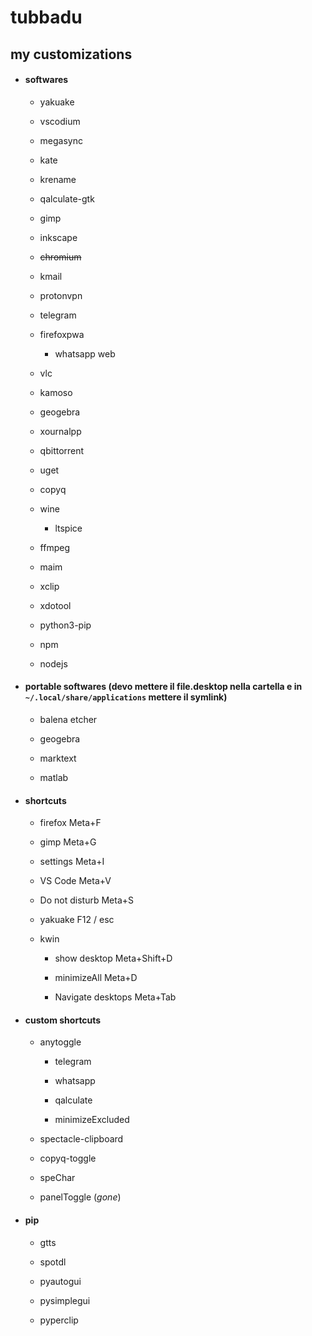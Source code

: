 # tubbadu

## my customizations

* #### softwares
  
  * yakuake
  
  * vscodium
  
  * megasync
  
  * kate
  
  * krename
  
  * qalculate-gtk
  
  * gimp
  
  * inkscape
  
  * ~~chromium~~
  
  * kmail
  
  * protonvpn
  
  * telegram
  
  * firefoxpwa
    
    * whatsapp web
  
  * vlc
    
  * kamoso
  
  * geogebra
    
  * xournalpp

  * qbittorrent

  * uget
  
  * copyq
  
  * wine
    
    * ltspice
  
  * ffmpeg
  
  * maim

  * xclip
  
  * xdotool
  
  * python3-pip
  
  * npm

  * nodejs
  
* #### portable softwares (devo mettere il file.desktop nella cartella e in `~/.local/share/applications` mettere il symlink)
  
  * balena etcher
  
  * geogebra
  
  * marktext
  
  * matlab

* #### shortcuts
  
  * firefox Meta+F
  
  * gimp Meta+G
  
  * settings Meta+I
  
  * VS Code Meta+V

  * Do not disturb Meta+S
  
  * yakuake F12 / esc
  
  * kwin
    
    * show desktop Meta+Shift+D
    
    * minimizeAll Meta+D
    
    * Navigate desktops Meta+Tab

* #### custom shortcuts
  
  * anytoggle
    
    * telegram
    
    * whatsapp
    
    * qalculate
    
    * minimizeExcluded
  
  * spectacle-clipboard
  
  * copyq-toggle
  
  * speChar
  
  * panelToggle (*gone*)

* #### pip
  
  * gtts
  
  * spotdl
  
  * pyautogui
  
  * pysimplegui
  
  * pyperclip
